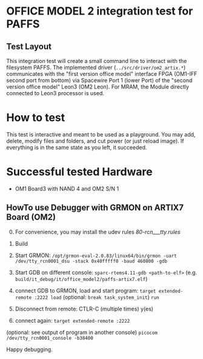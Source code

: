 OFFICE MODEL 2 integration test for PAFFS
=========================================

Test Layout
-----------

This integration test will create a small command line to interact with the filesystem PAFFS.
The implemented driver (`../src/driver/om2_artix.*`) communicates with the "first version office model" interface FPGA (OM1-IFF second port from bottom) via Spacewire Port 1 (lower Port) of the "second version office model" Leon3 (OM2 Leon). For MRAM, the Module directly connected to Leon3 processor is used.

# How to test

This test is interactive and meant to be used as a playground. You may add, delete, modify files and folders, and cut power (or just reload image). If everything is in the same state as you left, it succeeded.

# Successful tested Hardware

- OM1 Board3 with NAND 4 and OM2 S/N 1

HowTo use Debugger with GRMON on ARTIX7 Board (OM2) 
---------------------------------------------------

0. For convenience, you may install the udev rules _80-rcn___tty.rules_

1. Build
2. Start GRMON:
`/opt/grmon-eval-2.0.83/linux64/bin/grmon -uart /dev/tty_rcn0001_dsu -stack 0x40fffff0 -baud 460800 -gdb`
3. Start GDB on different console:
`sparc-rtems4.11-gdb <path-to-elf>` (e.g. `build/it_debug/it/office_model2/paffs-artix7.elf`)
4. connect GDB to GRMON, load and start program:
`target extended-remote :2222
load`
(optional: `break task_system_init`)
`run`
5. Disconnect from remote:
CTLR-C (multiple times)
y(es)
6. connect again:
`target extended-remote :2222`

(optional: see output of program in another console)
`picocom /dev/tty_rcn0001_console -b38400`

Happy debugging.


